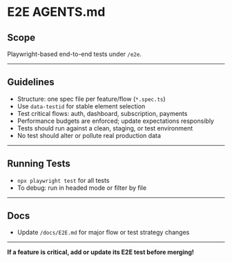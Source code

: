 # E2E AGENTS.md

## Scope

Playwright-based end-to-end tests under `/e2e`.

---

## Guidelines

- Structure: one spec file per feature/flow (`*.spec.ts`)
- Use `data-testid` for stable element selection
- Test critical flows: auth, dashboard, subscription, payments
- Performance budgets are enforced; update expectations responsibly
- Tests should run against a clean, staging, or test environment
- No test should alter or pollute real production data

---

## Running Tests

- `npx playwright test` for all tests
- To debug: run in headed mode or filter by file

---

## Docs

- Update `/docs/E2E.md` for major flow or test strategy changes

---

**If a feature is critical, add or update its E2E test before merging!**
